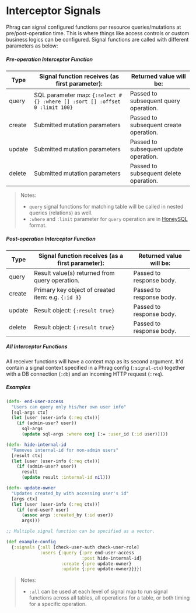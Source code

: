 # Interceptor Signals

Phrag can signal configured functions per resource queries/mutations at pre/post-operation time. This is where things like access controls or custom business logics can be configured. Signal functions are called with different parameters as below:

##### Pre-operation Interceptor Function

| Type   | Signal function receives (as first parameter):                             | Returned value will be:                |
| ------ | -------------------------------------------------------------------------- | -------------------------------------- |
| query  | SQL parameter map: `{:select #{} :where [] :sort [] :offset 0 :limit 100}` | Passed to subsequent query operation.  |
| create | Submitted mutation parameters                                              | Passed to subsequent create operation. |
| update | Submitted mutation parameters                                              | Passed to subsequent update operation. |
| delete | Submitted mutation parameters                                              | Passed to subsequent delete operation. |

> Notes:
>
> - `query` signal functions for matching table will be called in nested queries (relations) as well.
> - `:where` and `:limit` parameter for `query` operation are in [HoneySQL](https://github.com/seancorfield/honeysql) format.

##### Post-operation Interceptor Function

| Type   | Signal function receives (as a first parameter):   | Returned value will be:  |
| ------ | -------------------------------------------------- | ------------------------ |
| query  | Result value(s) returned from query operation.     | Passed to response body. |
| create | Primary key object of created item: e.g. `{:id 3}` | Passed to response body. |
| update | Result object: `{:result true}`                    | Passed to response body. |
| delete | Result object: `{:result true}`                    | Passed to response body. |

##### All Interceptor Functions

All receiver functions will have a context map as its second argument. It'd contain a signal context specified in a Phrag config (`:signal-ctx`) together with a DB connection (`:db`) and an incoming HTTP request (`:req`).

##### Examples

```clojure
(defn- end-user-access
  "Users can query only his/her own user info"
  [sql-args ctx]
  (let [user (user-info (:req ctx))]
    (if (admin-user? user))
      sql-args
      (update sql-args :where conj [:= :user_id (:id user)])))

(defn- hide-internal-id
  "Removes internal-id for non-admin users"
  [result ctx]
  (let [user (user-info (:req ctx))]
    (if (admin-user? user))
      result
      (update result :internal-id nil)))

(defn- update-owner
  "Updates created_by with accessing user's id"
  [args ctx]
  (let [user (user-info (:req ctx))]
    (if (end-user? user)
      (assoc args :created_by (:id user))
      args)))

;; Multiple signal function can be specified as a vector.

(def example-config
  {:signals {:all [check-user-auth check-user-role]
             :users {:query {:pre end-user-access
                             :post hide-internal-id}
                     :create {:pre update-owner}
                     :update {:pre update-owner}}}})
```

> Notes:
>
> - `:all` can be used at each level of signal map to run signal functions across all tables, all operations for a table, or both timing for a specific operation.

